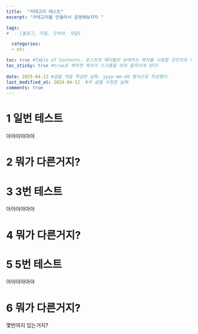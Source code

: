 ```yaml
---
title:  "카테고리 테스트" 
excerpt: "카테고리를 만들어서 운영해보자자 " 

tags:
#  - [블로그, 지킬, 깃허브, 댓글] 

  categories:
  - etc 

toc: true #Table of Contents. 포스트의 헤더들만 보여주는 목차를 사용할 것인지의 여부. ture 로 해주면 포스트의 목차가 보이게 된다.
toc_sticky: true #true로 해주면 목차가 스크롤을 따라 움직이게 된다!
 
date: 2025-04-12 #글을 처음 작성한 날짜. yyyy-mm-dd 형식으로 작성했다.
last_modified_at: 2024-04-12  #이 글을 수정한 날짜.
comments: true
---
```


# 1 일번 테스트

아아아아아아

# 2 뭐가 다른거지?


# 3 3번 테스트

아아아아아아

# 4 뭐가 다른거지?

# 5 5번 테스트

아아아아아아

# 6 뭐가 다른거지?

몇번까지 있는거지?